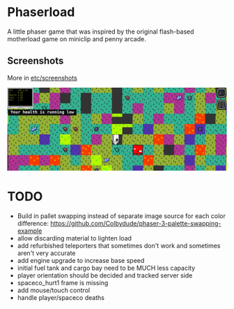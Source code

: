# Phaserload

A little phaser game that was inspired by the original flash-based motherload game on miniclip and penny arcade.

## Screenshots

More in [etc/screenshots](https://github.com/fatlard1993/phaserload/tree/master/etc/screenshots)

![game_play](./etc/screenshots/game_play.png)


# TODO

* Build in pallet swapping instead of separate image source for each color difference: https://github.com/Colbydude/phaser-3-palette-swapping-example
* allow discarding material to lighten load
* add refurbished teleporters that sometimes don't work and sometimes aren't very accurate
* add engine upgrade to increase base speed
* initial fuel tank and cargo bay need to be MUCH less capacity
* player orientation should be decided and tracked server side
* spaceco_hurt1 frame is missing
* add mouse/touch control
* handle player/spaceco deaths